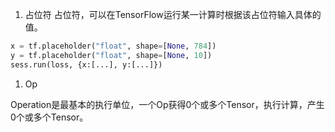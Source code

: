1. 占位符
  占位符，可以在TensorFlow运行某一计算时根据该占位符输入具体的值。  
  ```python
  x = tf.placeholder("float", shape=[None, 784])
  y = tf.placeholder("float", shape=[None, 10])
  sess.run(loss, {x:[...], y:[...]})
  ```
1. Op

  Operation是最基本的执行单位，一个Op获得0个或多个Tensor，执行计算，产生0个或多个Tensor。

